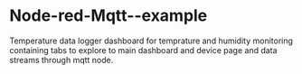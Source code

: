 # Node-red-Mqtt--example
Temperature data logger dashboard for temprature and humidity monitoring containing tabs to explore to main dashboard and device page and data streams through mqtt node.
